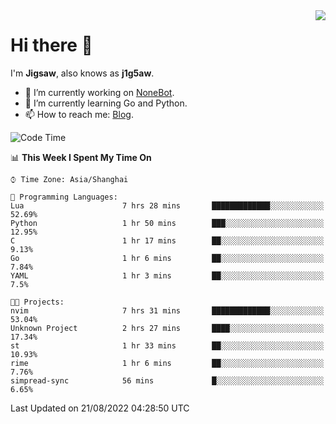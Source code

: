 <a href="#">
  <img align="right" src="https://github-readme-stats.vercel.app/api?username=j1g5awi&count_private=true&show_icons=true&title_color=80070B&text_color=B3B3B3&bg_color=212121&icon_color=80070B" />
</a>

# Hi there 👋

I'm **Jigsaw**, also knows as **j1g5aw**.

- 🔭 I’m currently working on [NoneBot](https://github.com/nonebot).
- 🌱 I’m currently learning Go and Python.
- 📫 How to reach me: [Blog](https://blog.maddestroyer.xyz/).

<!--START_SECTION:waka-->
![Code Time](http://img.shields.io/badge/Code%20Time-851%20hrs%2036%20mins-blue)

📊 **This Week I Spent My Time On** 

```text
⌚︎ Time Zone: Asia/Shanghai

💬 Programming Languages: 
Lua                      7 hrs 28 mins       █████████████░░░░░░░░░░░░   52.69% 
Python                   1 hr 50 mins        ███░░░░░░░░░░░░░░░░░░░░░░   12.95% 
C                        1 hr 17 mins        ██░░░░░░░░░░░░░░░░░░░░░░░   9.13% 
Go                       1 hr 6 mins         ██░░░░░░░░░░░░░░░░░░░░░░░   7.84% 
YAML                     1 hr 3 mins         ██░░░░░░░░░░░░░░░░░░░░░░░   7.5%

🐱‍💻 Projects: 
nvim                     7 hrs 31 mins       █████████████░░░░░░░░░░░░   53.04% 
Unknown Project          2 hrs 27 mins       ████░░░░░░░░░░░░░░░░░░░░░   17.34% 
st                       1 hr 33 mins        ██░░░░░░░░░░░░░░░░░░░░░░░   10.93% 
rime                     1 hr 6 mins         ██░░░░░░░░░░░░░░░░░░░░░░░   7.76% 
simpread-sync            56 mins             █░░░░░░░░░░░░░░░░░░░░░░░░   6.65%

```


 Last Updated on 21/08/2022 04:28:50 UTC
<!--END_SECTION:waka-->
